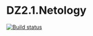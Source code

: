 # DZ2.1.Netology
[![Build status](https://ci.appveyor.com/api/projects/status/d6d1tb1j3k1acsjn?svg=true)](https://ci.appveyor.com/project/zda3171/dz2-1-netology)
